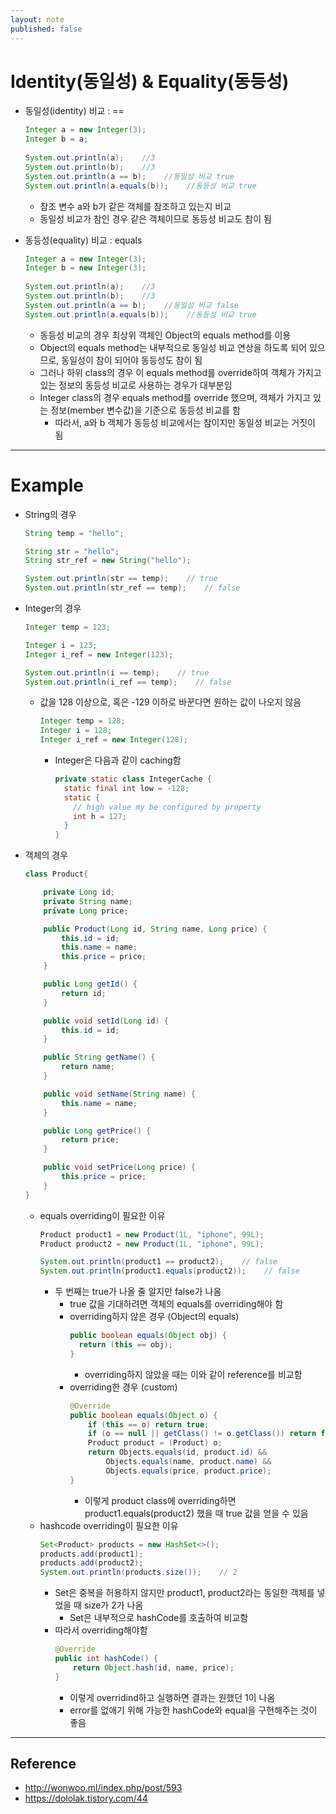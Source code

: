 ```yaml
---
layout: note
published: false
---
```


# Identity(동일성) & Equality(동등성)

- 동일성(identity) 비교 : ==
    ```java
    Integer a = new Integer(3);
    Integer b = a;
     
    System.out.println(a);    //3
    System.out.println(b);    //3
    System.out.println(a == b);    //동일성 비교 true
    System.out.println(a.equals(b));    //동등성 비교 true
    ```
    - 참조 변수 a와 b가 같은 객체를 참조하고 있는지 비교
    - 동일성 비교가 참인 경우 같은 객체이므로 동등성 비교도 참이 됨

- 동등성(equality) 비교 : equals
    ```java
    Integer a = new Integer(3);
    Integer b = new Integer(3);
     
    System.out.println(a);    //3
    System.out.println(b);    //3
    System.out.println(a == b);    //동일성 비교 false
    System.out.println(a.equals(b));    //동등성 비교 true
    ```
    - 동등성 비교의 경우 최상위 객체인 Object의 equals method를 이용
    - Object의 equals method는 내부적으로 동일성 비교 연상을 하도록 되어 있으므로, 동일성이 참이 되어야 동등성도 참이 됨
    - 그러나 하위 class의 경우 이 equals method를 override하여 객체가 가지고 있는 정보의 동등성 비교로 사용하는 경우가 대부분임
    - Integer class의 경우 equals method를 override 했으며, 객체가 가지고 있는 정보(member 변수값)을 기준으로 동등성 비교를 함
        - 따라서, a와 b 객체가 동등성 비교에서는 참이지만 동일성 비교는 거짓이 됨

---

# Example

- String의 경우
    ```java
    String temp = "hello";

    String str = "hello";
    String str_ref = new String("hello");

    System.out.println(str == temp);    // true
    System.out.println(str_ref == temp);    // false
    ```
- Integer의 경우
    ```java
    Integer temp = 123;

    Integer i = 123;
    Integer i_ref = new Integer(123);

    System.out.println(i == temp);    // true
    System.out.println(i_ref == temp);    // false
    ```
    - 값을 128 이상으로, 혹은 -129 이하로 바꾼다면 원하는 값이 나오지 않음
        ```java
        Integer temp = 128;
        Integer i = 128;
        Integer i_ref = new Integer(128);
        ```
        - Integer은 다음과 같이 caching함
            ```java
            private static class IntegerCache {
              static final int low = -128;
              static {
                // high value my be configured by property
                int h = 127;
              }
            }
            ```
- 객체의 경우
    ```java
    class Product{

        private Long id;
        private String name;
        private Long price;

        public Product(Long id, String name, Long price) {
            this.id = id;
            this.name = name;
            this.price = price;
        }

        public Long getId() {
            return id;
        }

        public void setId(Long id) {
            this.id = id;
        }

        public String getName() {
            return name;
        }

        public void setName(String name) {
            this.name = name;
        }

        public Long getPrice() {
            return price;
        }

        public void setPrice(Long price) {
            this.price = price;
        }
    }
    ```
    - equals overriding이 필요한 이유
        ```java
        Product product1 = new Product(1L, "iphone", 99L);
        Product product2 = new Product(1L, "iphone", 99L);

        System.out.println(product1 == product2);    // false
        System.out.println(product1.equals(product2));    // false
        ```
        - 두 번째는 true가 나올 줄 알지만 false가 나옴
            - true 값을 기대하려면 객체의 equals를 overriding해야 함
            - overriding하지 않은 경우 (Object의 equals)
                ```java
                public boolean equals(Object obj) {
                  return (this == obj);
                }
                ```
                - overriding하지 않았을 때는 이와 같이 reference를 비교함
            - overriding한 경우 (custom)
                ```java
                @Override
                public boolean equals(Object o) {
                    if (this == o) return true;
                    if (o == null || getClass() != o.getClass()) return false;
                    Product product = (Product) o;
                    return Objects.equals(id, product.id) &&
                        Objects.equals(name, product.name) &&
                        Objects.equals(price, product.price);
                }
                ```
                - 이렇게 product class에 overriding하면 product1.equals(product2) 했을 때 true 값을 얻을 수 있음
    - hashcode overriding이 필요한 이유
        ```java
        Set<Product> products = new HashSet<>();
        products.add(product1);
        products.add(product2);
        System.out.println(products.size());    // 2
        ```
        - Set은 중복을 허용하지 않지만 product1, product2라는 동일한 객체를 넣었을 때 size가 2가 나옴
            - Set은 내부적으로 hashCode를 호출하여 비교함
        - 따라서 overriding해야함
            ```java
            @Override
            public int hashCode() {
                return Object.hash(id, name, price);
            }
            ```
            - 이렇게 overridind하고 실행하면 결과는 원했던 1이 나옴
            - error를 없애기 위해 가능한 hashCode와 equal을 구현해주는 것이 좋음

---

## Reference

- http://wonwoo.ml/index.php/post/593
- https://dololak.tistory.com/44
